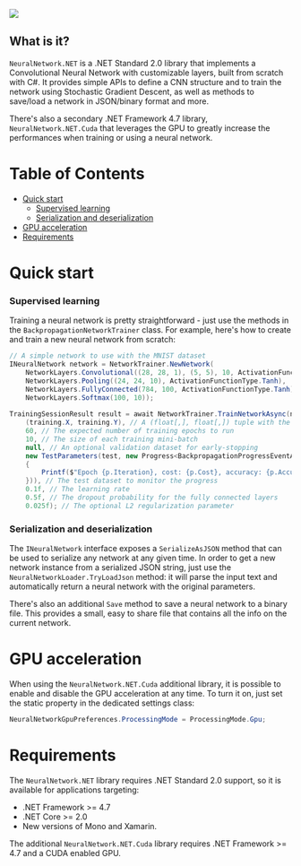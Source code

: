 ![](http://i.pi.gy/8ZDDE.png)

## What is it?
`NeuralNetwork.NET` is a .NET Standard 2.0 library that implements a Convolutional Neural Network with customizable layers, built from scratch with C#.
It provides simple APIs to define a CNN structure and to train the network using Stochastic Gradient Descent, as well as methods to save/load a network in JSON/binary format and more.

There's also a secondary .NET Framework 4.7 library, `NeuralNetwork.NET.Cuda` that leverages the GPU to greatly increase the performances when training or using a neural network.

# Table of Contents

- [Quick start](#quick-start)
  - [Supervised learning](#supervised-learning) 
  - [Serialization and deserialization](#serialization-and-deserialization)
- [GPU acceleration](#gpu-acceleration)
- [Requirements](#requirements)

# Quick start

### Supervised learning

Training a neural network is pretty straightforward - just use the methods in the `BackpropagationNetworkTrainer` class. For example, here's how to create and train a new neural network from scratch:

```C#
// A simple network to use with the MNIST dataset
INeuralNetwork network = NetworkTrainer.NewNetwork(
    NetworkLayers.Convolutional((28, 28, 1), (5, 5), 10, ActivationFunctionType.Identity),
    NetworkLayers.Pooling((24, 24, 10), ActivationFunctionType.Tanh),
    NetworkLayers.FullyConnected(784, 100, ActivationFunctionType.Tanh),
    NetworkLayers.Softmax(100, 10));
    
TrainingSessionResult result = await NetworkTrainer.TrainNetworkAsync(network, 
    (training.X, training.Y), // A (float[,], float[,]) tuple with the training samples and labels
    60, // The expected number of training epochs to run
    10, // The size of each training mini-batch
    null, // An optional validation dataset for early-stopping
    new TestParameters(test, new Progress<BackpropagationProgressEventArgs>(p =>
    {
        Printf($"Epoch {p.Iteration}, cost: {p.Cost}, accuracy: {p.Accuracy}");
    })), // The test dataset to monitor the progress
    0.1f, // The learning rate
    0.5f, // The dropout probability for the fully connected layers
    0.025f); // The optional L2 regularization parameter
```

### Serialization and deserialization

The `INeuralNetwork` interface exposes a `SerializeAsJSON` method that can be used to serialize any network at any given time.
In order to get a new network instance from a serialized JSON string, just use the `NeuralNetworkLoader.TryLoadJson` method: it will parse the input text and automatically return a neural network with the original parameters.

There's also an additional `Save` method to save a neural network to a binary file. This provides a small, easy to share file that contains all the info on the current network.

# GPU acceleration

When using the `NeuralNetwork.NET.Cuda` additional library, it is possible to enable and disable the GPU acceleration at any time. To turn it on, just set the static property in the dedicated settings class:

```C#
NeuralNetworkGpuPreferences.ProcessingMode = ProcessingMode.Gpu;
```

# Requirements

The `NeuralNetwork.NET` library requires .NET Standard 2.0 support, so it is available for applications targeting:
- .NET Framework >= 4.7
- .NET Core >= 2.0
- New versions of Mono and Xamarin.

The additional `NeuralNetwork.NET.Cuda` library requires .NET Framework >= 4.7 and a CUDA enabled GPU.
